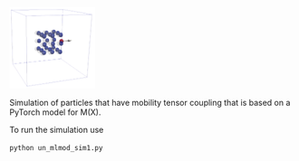 
<p align="left">
<img src="doc_img/particle1.png" width="30%"> 
</p>

Simulation of particles that have mobility tensor coupling that is based on a PyTorch model for M(X).

To run the simulation use 

```python un_mlmod_sim1.py```

